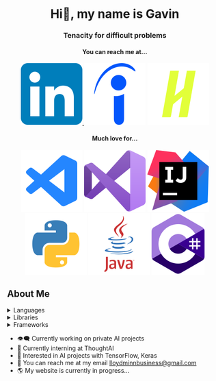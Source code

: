 
<h1 align="center"> Hi👋, my name is Gavin</h1>


<h3 align="center">Tenacity for difficult problems</h3>


<div align="center">
  <h4>You can reach me at...</h4>
</div>

<div align="center">
  <a href="https://www.linkedin.com/in/gminney/">
    <picture>
     <source media="(prefers-color-scheme: dark)" srcset="/assets/svg/linkedin.svg">
     <source media="(prefers-color-scheme: light)" srcset="/assets/svg/linkedin.svg">
     <img alt="LinkedIn: GMinney" src="/assets/svg/linkedin.svg">
    </picture>
  </a>
  <picture>
   <source media="(prefers-color-scheme: dark)" srcset="/assets/svg/indeed.svg">
   <source media="(prefers-color-scheme: light)" srcset="/assets/svg/indeed.svg">
   <img alt="Indeed: Gminney" src="/assets/svg/indeed.svg">
  </picture>

  <a href="https://app.joinhandshake.com/stu/users/41446902">
    <picture>
     <source media="(prefers-color-scheme: dark)" srcset="/assets/svg/handshake-logo.svg">
     <source media="(prefers-color-scheme: light)" srcset="/assets/svg/handshake-logo.svg">
     <img alt="Handshake: GMinney" src="/assets/svg/handshake-logo.svg">
    </picture>
  </a>
</div>

<div align="center">
  <h4>Much love for...</h4>
</div>

<div align="center">
  <picture>
   <source media="(prefers-color-scheme: dark)" srcset="/assets/svg/vscode.svg">
   <source media="(prefers-color-scheme: light)" srcset="/assets/svg/vscode.svg">
   <img alt="VSCode" src="/assets/svg/vscode.svg">
  </picture>

  <picture>
   <source media="(prefers-color-scheme: dark)" srcset="/assets/svg/vscommunity.svg">
   <source media="(prefers-color-scheme: light)" srcset="/assets/svg/vscommunity.svg">
   <img alt="VSCommunity" src="/assets/svg/vscommunity.svg">
  </picture>

  <picture>
   <source media="(prefers-color-scheme: dark)" srcset="/assets/svg/intellij.svg">
   <source media="(prefers-color-scheme: light)" srcset="/assets/svg/intellij.svg">
   <img alt="InteliJ" src="/assets/svg/intellij.svg">
  </picture>
  
  <picture>
   <source media="(prefers-color-scheme: dark)" srcset="/assets/svg/python.svg">
   <source media="(prefers-color-scheme: light)" srcset="/assets/svg/python.svg">
   <img alt="Python" src="/assets/svg/python.svg">
  </picture>
  
  <picture>
   <source media="(prefers-color-scheme: dark)" srcset="/assets/svg/java.svg">
   <source media="(prefers-color-scheme: light)" srcset="/assets/svg/java.svg">
   <img alt="Java" src="/assets/svg/java.svg">
  </picture>
  
  <picture>
   <source media="(prefers-color-scheme: dark)" srcset="/assets/svg/csharp.svg">
   <source media="(prefers-color-scheme: light)" srcset="/assets/svg/csharp.svg">
   <img alt="C#" src="/assets/svg/csharp.svg">
  </picture>
</div>

<h2>About Me</h2>

<details>
<summary>Languages</summary>

HTML, CSS, JavaSript, XML, JSON, Python, Java, C, C++, C#, Go, SQL, PHP, Prolog, Swift

</details>

<details>
<summary>Libraries</summary>

TensorFlow, Keras, WebGL, ThreeJS, NodeJS, HTTP

</details>

<details>
<summary>Frameworks</summary>

ASP.NET, .NET Core, Visual C++, Jakarta Servlet

</details>

* :eye_speech_bubble: Currently working on private AI projects
* :thought_balloon: Currently interning at ThoughtAI
* :brain: Interested in AI projects with TensorFlow, Keras
* :speech_balloon: You can reach me at my email lloydminnbusiness@gmail.com
* :earth_americas: My website is currently in progress...

<!--
**GMinney/GMinney** is a ✨ _special_ ✨ repository because its `README.md` (this file) appears on your GitHub profile.

Here are some ideas to get you started:

- 🔭 I’m currently working on ...
- 🌱 I’m currently learning ...
- 👯 I’m looking to collaborate on ...
- 🤔 I’m looking for help with ...
- 💬 Ask me about ...
- 📫 How to reach me: ...
- 😄 Pronouns: ...
- ⚡ Fun fact: ...
-->
